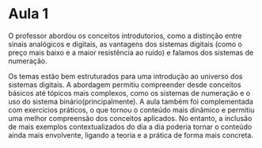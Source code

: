 # Aula 1

O professor abordou os conceitos introdutorios, como a distinção entre sinais analógicos e digitais, as vantagens dos sistemas digitais (como o preço mais baixo e a maior resistência ao ruído) e falamos dos sistemas de numeração.

Os temas estão bem estruturados para uma introdução ao universo dos sistemas digitais. A abordagem permitiu compreender desde conceitos básicos até tópicos mais complexos, como os sistemas de numeração e o uso do sistema binário(principalmente). A aula também foi complementada com exercícios práticos, o que tornou o conteúdo mais dinâmico e permitiu uma melhor compreensão dos conceitos aplicados. No entanto, a inclusão de mais exemplos contextualizados do dia a dia poderia tornar o conteúdo ainda mais envolvente, ligando a teoria e a prática de forma mais concreta.
